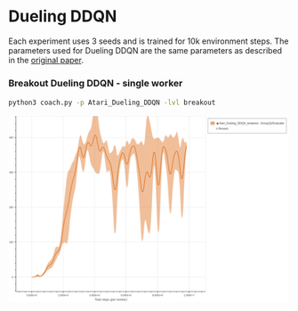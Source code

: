 # Dueling DDQN

Each experiment uses 3 seeds and is trained for 10k environment steps.
The parameters used for Dueling DDQN are the same parameters as described in the [original paper](https://arxiv.org/abs/1706.01502).

### Breakout Dueling DDQN - single worker

```bash
python3 coach.py -p Atari_Dueling_DDQN -lvl breakout
```

<img src="breakout_dueling_ddqn.png" alt="Breakout Dueling DDQN" width="800"/>


